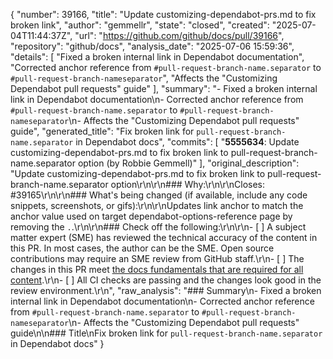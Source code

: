 {
  "number": 39166,
  "title": "Update customizing-dependabot-prs.md to fix broken link",
  "author": "gemmellr",
  "state": "closed",
  "created": "2025-07-04T11:44:37Z",
  "url": "https://github.com/github/docs/pull/39166",
  "repository": "github/docs",
  "analysis_date": "2025-07-06 15:59:36",
  "details": [
    "Fixed a broken internal link in Dependabot documentation",
    "Corrected anchor reference from `#pull-request-branch-name.separator` to `#pull-request-branch-nameseparator`",
    "Affects the \"Customizing Dependabot pull requests\" guide"
  ],
  "summary": "- Fixed a broken internal link in Dependabot documentation\n- Corrected anchor reference from `#pull-request-branch-name.separator` to `#pull-request-branch-nameseparator`\n- Affects the \"Customizing Dependabot pull requests\" guide",
  "generated_title": "Fix broken link for `pull-request-branch-name.separator` in Dependabot docs",
  "commits": [
    "**5555634**: Update customizing-dependabot-prs.md to fix broken link to pull-request-branch-name.separator option (by Robbie Gemmell)"
  ],
  "original_description": "Update customizing-dependabot-prs.md to fix broken link to pull-request-branch-name.separator option\r\n\r\n### Why:\r\n\r\nCloses: #39165\r\n\r\n### What's being changed (if available, include any code snippets, screenshots, or gifs):\r\n\r\nUpdates link anchor to match the anchor value used on target dependabot-options-reference page by removing the `.`.\r\n\r\n### Check off the following:\r\n\r\n- [ ] A subject matter expert (SME) has reviewed the technical accuracy of the content in this PR. In most cases, the author can be the SME. Open source contributions may require an SME review from GitHub staff.\r\n- [ ] The changes in this PR meet [the docs fundamentals that are required for all content](http://docs.github.com/en/contributing/writing-for-github-docs/about-githubs-documentation-fundamentals).\r\n- [ ] All CI checks are passing and the changes look good in the review environment.\r\n",
  "raw_analysis": "### Summary\n- Fixed a broken internal link in Dependabot documentation\n- Corrected anchor reference from `#pull-request-branch-name.separator` to `#pull-request-branch-nameseparator`\n- Affects the \"Customizing Dependabot pull requests\" guide\n\n### Title\nFix broken link for `pull-request-branch-name.separator` in Dependabot docs"
}
